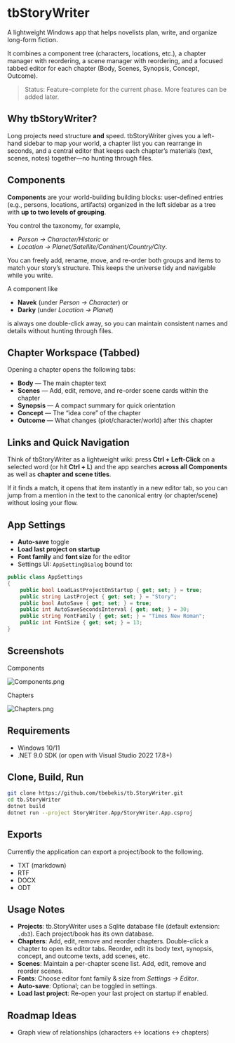 ﻿# tbStoryWriter

A lightweight Windows app that helps novelists plan, write, and organize long-form fiction.  

It combines a component tree (characters, locations, etc.), a chapter manager with reordering, a scene manager with reordering, and a focused tabbed editor for each chapter (Body, Scenes, Synopsis, Concept, Outcome).

> Status: Feature-complete for the current phase. More features can be added later.

## Why tbStoryWriter?

Long projects need structure **and** speed. tbStoryWriter gives you a left-hand sidebar to map your world, a chapter list you can rearrange in seconds, and a central editor that keeps each chapter’s materials (text, scenes, notes) together—no hunting through files.

## Components

**Components** are your world-building building blocks: user-defined entries (e.g., persons, locations, artifacts) organized in the left sidebar as a tree with **up to two levels of grouping**. 

You control the taxonomy, for example, 

- *Person → Character/Historic* or 
- *Location → Planet/Satellite/Continent/Country/City*.

You can freely add, rename, move, and re-order both groups and items to match your story’s structure. This keeps the universe tidy and navigable while you write.

A component like 

- **Navek** (under *Person → Character*) or 
- **Darky** (under *Location → Planet*) 

is always one double-click away, so you can maintain consistent names and details without hunting through files.

## Chapter Workspace (Tabbed)

Opening a chapter opens the following tabs:

- **Body** — The main chapter text
- **Scenes** — Add, edit, remove, and re-order scene cards within the chapter
- **Synopsis** — A compact summary for quick orientation
- **Concept** — The “idea core” of the chapter
- **Outcome** — What changes (plot/character/world) after this chapter

## Links and Quick Navigation

Think of tbStoryWriter as a lightweight wiki: press **Ctrl + Left-Click** on a selected word (or hit **Ctrl + L**) and the app searches **across all Components** as well as **chapter and scene titles**. 

If it finds a match, it opens that item instantly in a new editor tab, so you can jump from a mention in the text to the canonical entry (or chapter/scene) without losing your flow.


## App Settings
- **Auto-save** toggle
- **Load last project on startup**
- **Font family** and **font size** for the editor
- Settings UI: `AppSettingDialog` bound to:



```csharp
public class AppSettings
{
    public bool LoadLastProjectOnStartup { get; set; } = true;
    public string LastProject { get; set; } = "Story";
    public bool AutoSave { get; set; } = true;
    public int AutoSaveSecondsInterval { get; set; } = 30;
    public string FontFamily { get; set; } = "Times New Roman";
    public int FontSize { get; set; } = 13; 
}
````

 
## Screenshots

Components

![Components.png](./Images/Components.png)

Chapters

![Chapters.png](./Images/Chapters.png)
 
## Requirements

* Windows 10/11
* .NET 9.0 SDK (or open with Visual Studio 2022 17.8+)

## Clone, Build, Run

```bash
git clone https://github.com/tbebekis/tb.StoryWriter.git
cd tb.StoryWriter
dotnet build
dotnet run --project StoryWriter.App/StoryWriter.App.csproj
```
 
## Exports

Currently the application can export a project/book to the following.

- TXT (markdown)
- RTF
- DOCX
- ODT

## Usage Notes

* **Projects**: tb.StoryWriter uses a Sqlite database file (default extension: `.db3`). Each project/book has its own database.
* **Chapters**: Add, edit, remove and reorder chapters. Double-click a chapter to open its editor tabs. Reorder, edit its body text, synopsis, concept, and outcome texts, add scenes, etc.
* **Scenes**: Maintain a per-chapter scene list. Add, edit, remove and reorder scenes.
* **Fonts**: Choose editor font family & size from *Settings → Editor*.
* **Auto-save**: Optional; can be toggled in settings.
* **Load last project**: Re-open your last project on startup if enabled.

## Roadmap Ideas

* Graph view of relationships (characters ↔ locations ↔ chapters)



